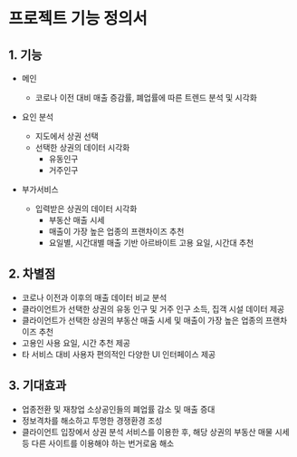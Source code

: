 # 프로젝트 기능 정의서

## 1. 기능  
* 메인
    - 코로나 이전 대비 매출 증감률, 폐업률에 따른 트렌드 분석 및 시각화  
  
* 요인 분석  
    - 지도에서 상권 선택  
    - 선택한 상권의 데이터 시각화
        - 유동인구
        - 거주인구
  
  
* 부가서비스  
    - 입력받은 상권의 데이터 시각화  
        - 부동산 매출 시세  
        - 매출이 가장 높은 업종의 프랜차이즈 추천  
        - 요일별, 시간대별 매출 기반 아르바이트 고용 요일, 시간대 추천  
    
  
## 2. 차별점   
- 코로나 이전과 이후의 매출 데이터 비교 분석  
- 클라이언트가 선택한 상권의 유동 인구 및 거주 인구 소득, 집객 시설 데이터 제공  
- 클라이언트가 선택한 상권의 부동산 매출 시세 및 매출이 가장 높은 업종의 프랜차이즈 추천  
- 고용인 사용 요일, 시간 추천 제공  
- 타 서비스 대비 사용자 편의적인 다양한 UI 인터페이스 제공  
  
  
## 3. 기대효과  
- 업종전환 및 재창업 소상공인들의 폐업률 감소 및 매출 증대  
- 정보격차를 해소하고 투명한 경쟁환경 조성  
- 클라이언트 입장에서 상권 분석 서비스를 이용한 후, 해당 상권의 부동산 매물 시세 등 다른 사이트를 이용해야 하는 번거로움 해소  
  

